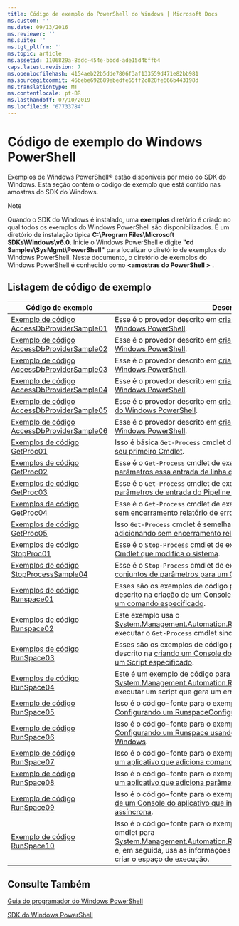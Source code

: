 ```yaml
---
title: Código de exemplo do PowerShell do Windows | Microsoft Docs
ms.custom: ''
ms.date: 09/13/2016
ms.reviewer: ''
ms.suite: ''
ms.tgt_pltfrm: ''
ms.topic: article
ms.assetid: 1106829a-8ddc-454e-bbdd-ade15d4bffb4
caps.latest.revision: 7
ms.openlocfilehash: 4154aeb22b5dde7806f3af133559d471e82bb981
ms.sourcegitcommit: 46bebe692689ebedfe65ff2c828fe666b443198d
ms.translationtype: MT
ms.contentlocale: pt-BR
ms.lasthandoff: 07/10/2019
ms.locfileid: "67733784"
---
```

# <a name="windows-powershell-sample-code"></a>Código de exemplo do Windows PowerShell

Exemplos de Windows PowerShell® estão disponíveis por meio do SDK do Windows. Esta seção contém o código de exemplo que está contido nas amostras do SDK do Windows.

> [!NOTE]
> Quando o SDK do Windows é instalado, uma **exemplos** diretório é criado no qual todos os exemplos do Windows PowerShell são disponibilizados. É um diretório de instalação típica **C:\Program Files\Microsoft SDKs\Windows\v6.0**. Inicie o Windows PowerShell e digite **"cd Samples\SysMgmt\PowerShell"** para localizar o diretório de exemplos do Windows PowerShell. Neste documento, o diretório de exemplos do Windows PowerShell é conhecido como  **\<amostras do PowerShell >** .

## <a name="sample-code-listing"></a>Listagem de código de exemplo

|Código de exemplo|Descrição|
|-----------------|-----------------|
|[Exemplo de código AccessDbProviderSample01](./accessdbprovidersample01-code-sample.md)|Esse é o provedor descrito em [criando um provedor básico do Windows PowerShell](./creating-a-basic-windows-powershell-provider.md).|
|[Exemplo de código AccessDbProviderSample02](./accessdbprovidersample02-code-sample.md)|Esse é o provedor descrito em [criando um provedor de unidade do Windows PowerShell](./creating-a-windows-powershell-drive-provider.md).|
|[Exemplo de código AccessDbProviderSample03](./accessdbprovidersample03-code-sample.md)|Esse é o provedor descrito em [criando um provedor de Item do Windows PowerShell](./creating-a-windows-powershell-item-provider.md).|
|[Exemplo de código AccessDbProviderSample04](./accessdbprovidersample04-code-sample.md)|Esse é o provedor descrito em [criando um provedor de contêiner do Windows PowerShell](./creating-a-windows-powershell-container-provider.md).|
|[Exemplo de código AccessDbProviderSample05](./accessdbprovidersample05-code-sample.md)|Esse é o provedor descrito em [criando um provedor de navegação do Windows PowerShell](./creating-a-windows-powershell-navigation-provider.md).|
|[Exemplo de código AccessDbProviderSample06](./accessdbprovidersample06-code-sample.md)|Esse é o provedor descrito em [criando um provedor de conteúdo do Windows PowerShell](./creating-a-windows-powershell-content-provider.md).|
|[Exemplos de código GetProc01](./getproc01-code-samples.md)|Isso é básica `Get-Process` cmdlet de exemplo descrito em [criando seu primeiro Cmdlet](../cmdlet/creating-a-cmdlet-without-parameters.md).|
|[Exemplos de código GetProc02](./getproc02-code-samples.md)|Esse é o `Get-Process` cmdlet de exemplo descrito em [adicionando parâmetros essa entrada de linha de comando de processo](../cmdlet/adding-parameters-that-process-command-line-input.md).|
|[Exemplos de código GetProc03](./getproc03-code-samples.md)|Esse é o `Get-Process` cmdlet de exemplo descrito em [adicionando parâmetros de entrada do Pipeline esse processo](../cmdlet/adding-parameters-that-process-pipeline-input.md).|
|[Exemplos de código GetProc04](./getproc04-code-samples.md)|Esse é o `Get-Process` cmdlet de exemplo descrito em [adicionando sem encerramento relatório de erros para o Cmdlet](../cmdlet/adding-non-terminating-error-reporting-to-your-cmdlet.md).|
|[Exemplos de código GetProc05](./getproc05-code-samples.md)|Isso `Get-Process` cmdlet é semelhante ao cmdlet descrito [adicionando sem encerramento relatório de erros para o Cmdlet](../cmdlet/adding-non-terminating-error-reporting-to-your-cmdlet.md).|
|[Exemplos de código StopProc01](./stopproc01-code-samples.md)|Esse é o `Stop-Process` cmdlet de exemplo descrito em [criando um Cmdlet que modifica o sistema](../cmdlet/creating-a-cmdlet-that-modifies-the-system.md).|
|[Exemplos de código StopProcessSample04](./stopprocesssample04-code-samples.md)|Esse é o `Stop-Process` cmdlet de exemplo descrito em [adicionando conjuntos de parâmetros para um Cmdlet](../cmdlet/adding-parameter-sets-to-a-cmdlet.md).|
|[Exemplos de código Runspace01](./runspace01-code-samples.md)|Esses são os exemplos de código para o espaço de execução descrito na [criação de um Console do aplicativo que é executado um comando especificado](/dotnet/csharp/programming-guide/inside-a-program/hello-world-your-first-program).|
|[Exemplos de código Runspace02](./runspace02-code-samples.md)|Este exemplo usa o [System.Management.Automation.Runspaceinvoke](/dotnet/api/System.Management.Automation.RunspaceInvoke) classe para executar o `Get-Process` cmdlet sincronicamente.|
|[Exemplos de código RunSpace03](./runspace03-code-samples.md)|Esses são os exemplos de código para o espaço de execução descrito na [criando um Console do aplicativo que é executado em um Script especificado](fd).|
|[Exemplos de código RunSpace04](./runspace04-code-samples.md)|Este é um exemplo de código para um runspace que usa o [System.Management.Automation.Runspaceinvoke](/dotnet/api/System.Management.Automation.RunspaceInvoke) classe para executar um script que gera um erro de encerramento.|
|[Exemplo de código RunSpace05](./runspace05-code-sample.md)|Isso é o código-fonte para o exemplo Runspace05 descrito [Configurando um RunspaceConfiguration do Runspace usando](https://msdn.microsoft.com/en-us/42681d19-2d05-4975-befd-afb1990e79b2).|
|[Exemplo de código RunSpace06](./runspace06-code-sample.md)|Isso é o código-fonte para o exemplo Runspace06 descrito [Configurando um Runspace usando um Snap-in do PowerShell do Windows](https://msdn.microsoft.com/en-us/a7289ee8-9732-49ee-91c7-d533e9538b83).|
|[Exemplo de código RunSpace07](./runspace07-code-sample.md)|Isso é o código-fonte para o exemplo Runspace07 descrito [criando um aplicativo que adiciona comandos do Console a um Pipeline](https://msdn.microsoft.com/en-us/01eb7808-e97b-4905-80be-9e2fa38c262e).|
|[Exemplo de código RunSpace08](./runspace08-code-sample.md)|Isso é o código-fonte para o exemplo Runspace08 descrito [criando um aplicativo que adiciona parâmetros do Console a um comando](https://msdn.microsoft.com/en-us/848b2b46-60f1-4a86-b448-cfc7c0cccfba).|
|[Exemplo de código RunSpace09](./runspace09-code-sample.md)|Isso é o código-fonte para o exemplo Runspace09 descrito [criação de um Console do aplicativo que invoca um Pipeline de forma assíncrona](https://msdn.microsoft.com/en-us/198c1c94-2a06-457e-93ce-c0d910618e47).|
|[Exemplo de código RunSpace10](./runspace10-code-sample.md)|Isso é o código-fonte para o exemplo Runspace10, que adiciona um cmdlet para [System.Management.Automation.Runspaces.Runspaceconfiguration](/dotnet/api/System.Management.Automation.Runspaces.RunspaceConfiguration) e, em seguida, usa as informações de configuração modificado para criar o espaço de execução.|

## <a name="see-also"></a>Consulte Também

[Guia do programador do Windows PowerShell](./windows-powershell-programmer-s-guide.md)

[SDK do Windows PowerShell](../windows-powershell-reference.md)